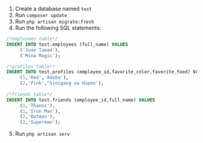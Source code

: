 1. Create a database named ``test``  
2. Run ``composer update``  
3. Run ``php artisan migrate:fresh``  
4. Run the following SQL statements:  
```SQL
/*employees table*/
INSERT INTO test.employees (full_name) VALUES
	 ('Juan Tamad'),
	 ('Mina Magic');

/*profiles table*/
INSERT INTO test.profiles (employee_id,favorite_color,favorite_food) VALUES
	 (1,'Red','Adobo'),
	 (2,'Pink','Sinigang na Hipon');
     
/*friends table*/
INSERT INTO test.friends (employee_id,full_name) VALUES
	 (1,'Thanos'),
	 (1,'Iron Man'),
	 (2,'Batman'),
	 (2,'Superman');
```  
5. Run ``php artisan serv``
